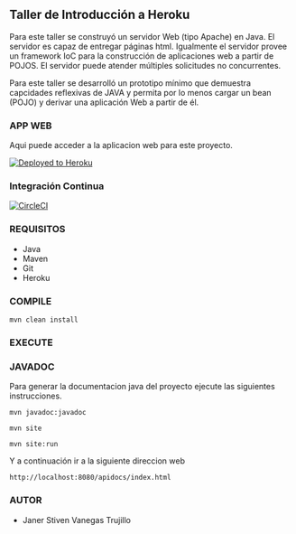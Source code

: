 ## Taller de Introducción a Heroku

Para este taller se construyó un servidor Web (tipo Apache) en Java. El servidor es capaz de entregar páginas html. Igualmente el servidor provee un framework IoC para la construcción de aplicaciones web a partir de POJOS. El servidor puede atender múltiples solicitudes no concurrentes.

Para este taller se desarrolló un prototipo mínimo que demuestra capcidades reflexivas de JAVA y permita por lo menos cargar un bean (POJO) y derivar una aplicación Web a partir de él.

### APP WEB
Aqui puede acceder a la aplicacion web para este proyecto.

[![Deployed to Heroku](https://www.herokucdn.com/deploy/button.png)](https://enigmatic-waters-77275.herokuapp.com/index)

### Integración Continua

[![CircleCI](https://circleci.com/gh/StivenVanegas/AREP-TALLER2.svg?style=svg)](https://app.circleci.com/pipelines/github/StivenVanegas/AREP-TALLER2)

### REQUISITOS
* Java
* Maven
* Git
* Heroku

### COMPILE

   `mvn clean install`

### EXECUTE

### JAVADOC

Para generar la documentacion java del proyecto ejecute las siguientes instrucciones.

`mvn javadoc:javadoc`

`mvn site`

`mvn site:run`

Y a continuación ir a la siguiente direccion web

`http://localhost:8080/apidocs/index.html`

### AUTOR
* Janer Stiven Vanegas Trujillo